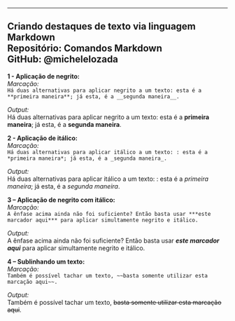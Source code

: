  ---  
 **Criando destaques de texto via linguagem Markdown**  
 Repositório: Comandos Markdown   
 GitHub: @michelelozada  
 ---  

**1 - Aplicação de negrito:**  
*Marcação:*  
`Há duas alternativas para aplicar negrito a um texto: esta é a **primeira maneira**; já esta, é a __segunda maneira__.`  

*Output:*  
Há duas alternativas para aplicar negrito a um texto: esta é a **primeira maneira**; já esta, é a __segunda maneira__.  

 
**2 - Aplicação de itálico:**  
*Marcação:*   
`Há duas alternativas para aplicar itálico a um texto: : esta é a *primeira maneira*; já esta, é a _segunda maneira_.`

*Output:*  
Há duas alternativas para aplicar itálico a um texto: : esta é a *primeira maneira*; já esta, é a _segunda maneira_.


**3 – Aplicação de negrito com itálico:**  
*Marcação:*  
`A ênfase acima ainda não foi suficiente? Então basta usar ***este marcador aqui*** para aplicar simultamente negrito e itálico.`

*Output:*  
A ênfase acima ainda não foi suficiente? Então basta usar ***este marcador aqui*** para aplicar simultamente negrito e itálico.

**4 – Sublinhando um texto:**  
*Marcação:*  
`Também é possível tachar um texto, ~~basta somente utilizar esta marcação aqui~~.`

*Output:*    
Também é possível tachar um texto, ~~basta somente utilizar esta marcação aqui~~.